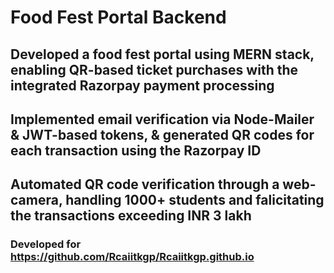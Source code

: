 # Food Fest Portal Backend
## Developed a food fest portal using MERN stack, enabling QR-based ticket purchases with the integrated Razorpay payment processing
## Implemented email verification via Node-Mailer & JWT-based tokens, & generated QR codes for each transaction using the Razorpay ID
## Automated QR code verification through a web-camera, handling 1000+ students and falicitating the transactions exceeding INR 3 lakh
### Developed for https://github.com/Rcaiitkgp/Rcaiitkgp.github.io

